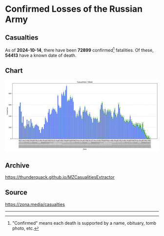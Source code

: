 
# Confirmed Losses of the Russian Army

## Casualties

As of **2024-10-14**, there have been **72899** confirmed[^1] fatalities.
Of these, **54413** have a known date of death.

## Chart

![7-Day Intervals Bar Chart](./docs/7days.svg)

## Archive

https://thunderquack.github.io/MZCasualitiesExtractor

## Source

https://zona.media/casualties

---

[^1]: "Confirmed" means each death is supported by a name, obituary, tomb photo, etc.
